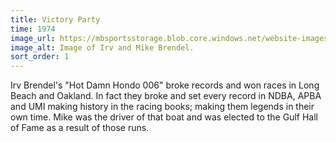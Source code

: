 ```yaml
---
title: Victory Party
time: 1974
image_url: https://mbsportsstorage.blob.core.windows.net/website-images/history/history4.jpg
image_alt: Image of Irv and Mike Brendel.
sort_order: 1
---
```

Irv Brendel's "Hot Damn Hondo 006" broke records and won races in Long Beach
and Oakland. In fact they broke and set every record in NDBA, APBA and UMI
making history in the racing books; making them legends in their own time.
Mike was the driver of that boat and was elected to the Gulf Hall of Fame as a
result of those runs.
